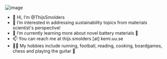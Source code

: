 ![image]({https://img.shields.io/badge/LinkedIn-0077B5?style=for-the-badge&logo=linkedin&logoColor=white})
<!--- https://github-readme-streak-stats.herokuapp.com/?user=ThijsSmolders
https://github-readme-stats.vercel.app/api/top-langs/?username=ThijsSmolders
https://github-readme-stats.vercel.app/api?username=ThijsSmolders --->

- 👋 Hi, I’m @ThijsSmolders
- 👀 I’m interested in addressing sustainability topics from materials scientist's perspective!
- 🌱 I’m currently learning more about novel battery materials 🔋
- 📫 You can reach me at thijs.smolders [at] kemi.uu.se 
- 🏃‍♂️ My hobbies include running, football, reading, cooking, boardgames, chess and playing the guitar 🎸

<!---
ThijsSmolders/ThijsSmolders is a ✨ special ✨ repository because its `README.md` (this file) appears on your GitHub profile.
You can click the Preview link to take a look at your changes.
--->
